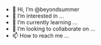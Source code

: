 - 👋 Hi, I’m @beyondsummer
- 👀 I’m interested in ...
- 🌱 I’m currently learning ...
- 💞️ I’m looking to collaborate on ...
- 📫 How to reach me ...

<!---
beyondsummer/beyondsummer is a ✨ special ✨ repository because its `README.md` (this file) appears on your GitHub profile.
You can click the Preview link to take a look at your changes.
--->
